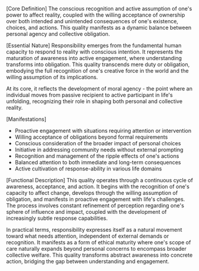[Core Definition]
The conscious recognition and active assumption of one's power to affect reality, coupled with the willing acceptance of ownership over both intended and unintended consequences of one's existence, choices, and actions. This quality manifests as a dynamic balance between personal agency and collective obligation.

[Essential Nature]
Responsibility emerges from the fundamental human capacity to respond to reality with conscious intention. It represents the maturation of awareness into active engagement, where understanding transforms into obligation. This quality transcends mere duty or obligation, embodying the full recognition of one's creative force in the world and the willing assumption of its implications.

At its core, it reflects the development of moral agency - the point where an individual moves from passive recipient to active participant in life's unfolding, recognizing their role in shaping both personal and collective reality.

[Manifestations]
- Proactive engagement with situations requiring attention or intervention
- Willing acceptance of obligations beyond formal requirements
- Conscious consideration of the broader impact of personal choices
- Initiative in addressing community needs without external prompting
- Recognition and management of the ripple effects of one's actions
- Balanced attention to both immediate and long-term consequences
- Active cultivation of response-ability in various life domains

[Functional Description]
This quality operates through a continuous cycle of awareness, acceptance, and action. It begins with the recognition of one's capacity to affect change, develops through the willing assumption of obligation, and manifests in proactive engagement with life's challenges. The process involves constant refinement of perception regarding one's sphere of influence and impact, coupled with the development of increasingly subtle response capabilities.

In practical terms, responsibility expresses itself as a natural movement toward what needs attention, independent of external demands or recognition. It manifests as a form of ethical maturity where one's scope of care naturally expands beyond personal concerns to encompass broader collective welfare. This quality transforms abstract awareness into concrete action, bridging the gap between understanding and engagement.